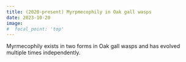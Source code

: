 ```yaml
---
title: (2020-present) Myrpmecophily in Oak gall wasps
date: 2023-10-20
image:
#  focal_point: 'top'
---
```


Myrmecophily exists in two forms in Oak gall wasps and has evolved multiple times independently.

<!--more-->

